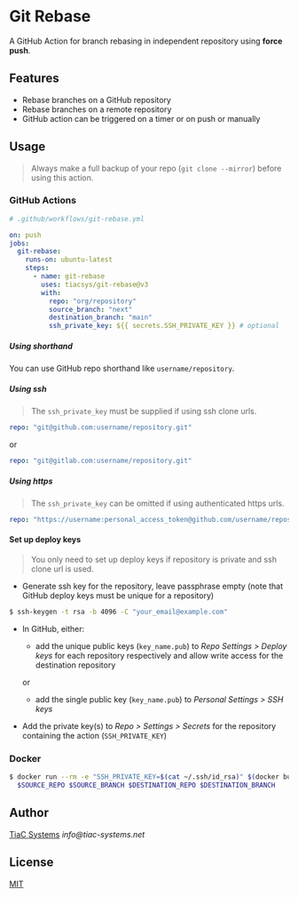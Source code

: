 # Git Rebase

A GitHub Action for branch rebasing in independent repository using **force push**.

## Features

- Rebase branches on a GitHub repository
- Rebase branches on a remote repository
- GitHub action can be triggered on a timer or on push or manually

## Usage

> Always make a full backup of your repo (`git clone --mirror`) before using this action.

### GitHub Actions

```yml
# .github/workflows/git-rebase.yml

on: push
jobs:
  git-rebase:
    runs-on: ubuntu-latest
    steps:
      - name: git-rebase
        uses: tiacsys/git-rebase@v3
        with:
          repo: "org/repository"
          source_branch: "next"
          destination_branch: "main"
          ssh_private_key: ${{ secrets.SSH_PRIVATE_KEY }} # optional
```

##### Using shorthand

You can use GitHub repo shorthand like `username/repository`.

##### Using ssh

> The `ssh_private_key` must be supplied if using ssh clone urls.

```yml
repo: "git@github.com:username/repository.git"
```
or
```yml
repo: "git@gitlab.com:username/repository.git"
```

##### Using https

> The `ssh_private_key` can be omitted if using authenticated https urls.

```yml
repo: "https://username:personal_access_token@github.com/username/repository.git"
```

#### Set up deploy keys

> You only need to set up deploy keys if repository is private and ssh clone url is used.

- Generate ssh key for the repository, leave passphrase empty (note that GitHub deploy keys must be unique for a repository)

```sh
$ ssh-keygen -t rsa -b 4096 -C "your_email@example.com"
```

- In GitHub, either:

  - add the unique public keys (`key_name.pub`) to _Repo Settings > Deploy keys_ for each repository respectively and allow write access for the destination repository

  or

  - add the single public key (`key_name.pub`) to _Personal Settings > SSH keys_

- Add the private key(s) to _Repo > Settings > Secrets_ for the repository containing the action (`SSH_PRIVATE_KEY`)

### Docker

```sh
$ docker run --rm -e "SSH_PRIVATE_KEY=$(cat ~/.ssh/id_rsa)" $(docker build -q .) \
  $SOURCE_REPO $SOURCE_BRANCH $DESTINATION_REPO $DESTINATION_BRANCH
```

## Author

[TiaC Systems](https://tiac-systems.net/) _info@tiac-systems.net_

## License

[MIT](LICENSE)
